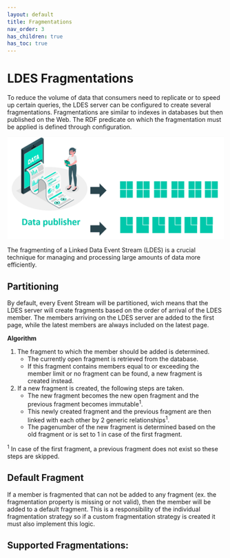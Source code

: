 ```yaml
---
layout: default
title: Fragmentations
nav_order: 3
has_children: true
has_toc: true
---
```


# LDES Fragmentations

To reduce the volume of data that consumers need to replicate or to speed up certain queries, 
the LDES server can be configured to create several fragmentations. 
Fragmentations are similar to indexes in databases but then published on the Web. 
The RDF predicate on which the fragmentation must be applied is defined through configuration.

![](../../assets/images/fragmentation.png)

The fragmenting of a Linked Data Event Stream (LDES) is a crucial technique for managing and processing large amounts of data more efficiently.

## Partitioning

By default, every Event Stream will be partitioned, wich means that the LDES server will create fragments based on the order of arrival of the LDES member.
The members arriving on the LDES server are added to the first page, while the latest members are always included on the latest page.

**Algorithm**

1. The fragment to which the member should be added is determined.
    - The currently open fragment is retrieved from the database.
    - If this fragment contains members equal to or exceeding the member limit or no fragment can be found, a new fragment is created instead.
2. If a new fragment is created, the following steps are taken.
    - The new fragment becomes the new open fragment and the previous fragment becomes immutable<sup>1</sup>.
    - This newly created fragment and the previous fragment are then linked with each other by 2 generic relationships<sup>1</sup>.
    - The pagenumber of the new fragment is determined based on the old fragment or is set to 1 in case of the first fragment.

<sup>1</sup> In case of the first fragment, a previous fragment does not exist so these steps are skipped.

## Default Fragment

If a member is fragmented that can not be added to any fragment (ex. the fragmentation property is missing or not valid), then the member will be added to a default fragment.
This is a responsibility of the individual fragmentation strategy so if a custom fragmentation strategy is created it must also implement this logic.

## Supported Fragmentations: